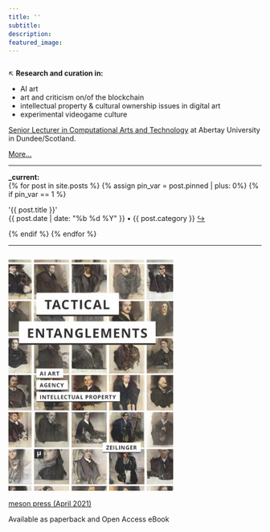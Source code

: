 ```yaml
---
title: ''
subtitle:
description:
featured_image:
---
```



<html>
<head>
<style>
img {
  width: 65%;
}
</style>
</head>
<body>

<div class="row">

 <div class="column">
 <p> &#8598; <b>Research and curation in:</b> <br>
  <ul>
      <li>AI art</li>
      <li>art and criticism on/of the blockchain</li>
      <li>intellectual property & cultural ownership issues in digital art</li>
      <li>experimental videogame culture</li>
    </ul>
  </p>
<p> <a href="https://rke.abertay.ac.uk/en/persons/martin-zeilinger"> Senior Lecturer in Computational Arts and Technology</a> at Abertay University in Dundee/Scotland.</p>
<p> <a href="about">More...</a></p>
<hr>
<p> <b>_current:</b><br>
  {% for post in site.posts %}
      {% assign pin_var = post.pinned | plus: 0%}
      {% if pin_var == 1 %}
          <p> '{{ post.title }}'<br> {{ post.date | date: "%b %d %Y" }} • {{ post.category }} <a href="{{ post.url }}">&#8618;</a></p>
      {% endif %}
  {% endfor %}
  <hr>

</p>
</div>
<div class="column">
<p>
<img src="/images/content/tactical-entanglements-cover.jpg" alt="book cover">
</p>
<p> <a href="/blog/tactical-entanglements"> meson press (April 2021)</a> </p>
<p> Available as paperback and Open Access eBook </p>
</div>

</div>

</body>
</html>
